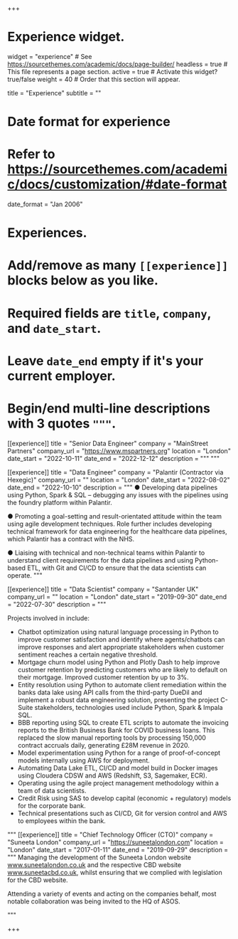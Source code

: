 +++
# Experience widget.
widget = "experience"  # See https://sourcethemes.com/academic/docs/page-builder/
headless = true  # This file represents a page section.
active = true  # Activate this widget? true/false
weight = 40  # Order that this section will appear.

title = "Experience"
subtitle = ""

# Date format for experience
#   Refer to https://sourcethemes.com/academic/docs/customization/#date-format
date_format = "Jan 2006"

# Experiences.
#   Add/remove as many `[[experience]]` blocks below as you like.
#   Required fields are `title`, `company`, and `date_start`.
#   Leave `date_end` empty if it's your current employer.
#   Begin/end multi-line descriptions with 3 quotes `"""`.

[[experience]]
    title = "Senior Data Engineer"
  company = "MainStreet Partners"
  company_url = "https://www.mspartners.org"
  location = "London"
  date_start = "2022-10-11"
  date_end = "2022-12-12"
  description = """ 
  """

[[experience]]
    title = "Data Engineer"
  company = "Palantir (Contractor via Hexegic)"
  company_url = ""
  location = "London"
  date_start = "2022-08-02"
  date_end = "2022-10-10"
  description = """ 
●	Developing data pipelines using Python, Spark & SQL – debugging any issues with the pipelines using the foundry platform within Palantir.

●	Promoting a goal-setting and result-orientated attitude within the team using agile development techniques. Role further includes developing technical framework for data engineering for the healthcare data pipelines, which Palantir has a contract with the NHS.

●	Liaising with technical and non-technical teams within Palantir to understand client requirements for the data pipelines and using Python-based ETL, with Git and CI/CD to ensure that the data scientists can operate.
  """


[[experience]]
  title = "Data Scientist"
  company = "Santander UK"
  company_url = ""
  location = "London"
  date_start = "2019-09-30"
  date_end = "2022-07-30"
  description = """
  
Projects involved in include:

* Chatbot optimization using natural language processing in Python to improve customer satisfaction and identify where agents/chatbots can improve responses and alert appropriate stakeholders when customer sentiment reaches a certain negative threshold.
* Mortgage churn model using Python and Plotly Dash to help improve customer retention by predicting customers who are likely to default on their mortgage. Improved customer retention by up to 3%.
* Entity resolution using Python to automate client remediation within the banks data lake using API calls from the third-party DueDil and implement a robust data engineering solution, presenting the project C-Suite stakeholders, technologies used include Python, Spark & Impala SQL.
* BBB reporting using SQL to create ETL scripts to automate the invoicing reports to the British Business Bank for COVID business loans. This replaced the slow manual reporting tools by processing 150,000 contract accruals daily, generating £28M revenue in 2020.
* Model experimentation using Python for a range of proof-of-concept models internally using AWS for deployment.
* Automating Data Lake ETL, CI/CD and model build in Docker images using Cloudera CDSW and AWS (Redshift, S3, Sagemaker, ECR).
* Operating using the agile project management methodology within a team of data scientists.
* Credit Risk using SAS to develop capital (economic + regulatory) models for the corporate bank.
* Technical presentations such as CI/CD, Git for version control and AWS to employees within the bank.


"""
[[experience]]
    title = "Chief Technology Officer (CTO)"
  company = "Suneeta London"
  company_url = "https://suneetalondon.com"
  location = "London"
  date_start = "2017-01-11"
  date_end = "2019-09-29"
  description = """ 
Managing the development of the Suneeta London website www.suneetalondon.co.uk and the respective CBD website www.suneetacbd.co.uk, whilst ensuring that we complied with legislation for the CBD website.


Attending a variety of events and acting on the companies behalf, most notable collaboration was being invited to the HQ of ASOS.


  """


+++
